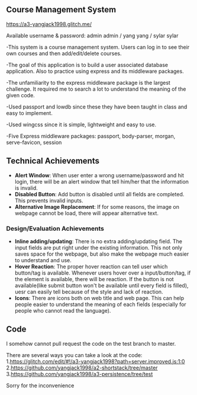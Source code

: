 ## Course Management System
https://a3-yangjack1998.glitch.me/

Available username & password: admin admin / yang yang / sylar sylar

-This system is a course management system. Users can log in to see their own courses and then add/edit/delete courses.

-The goal of this application is to build a user associated database application. Also to practice using express and its middleware packages.

-The unfamiliarity to the express middleware package is the largest challenge. It required me to search a lot to understand 
the meaning of the given code.

-Used passport and lowdb since these they have been taught in class and easy to implement.

-Used wingcss since it is simple, lightweight and easy to use.

-Five Express middleware packages: passport, body-parser, morgan, serve-favicon, session

## Technical Achievements
- **Alert Window**:  When user enter a wrong username/password and hit login, there will be an alert window that tell him/her that the information is invalid.
- **Disabled Button**: Add button is disabled until all fields are completed. This prevents invalid inputs.
- **Alternative Image Replacement**: If for some reasons, the image on webpage cannot be load, there will appear alternative 
text.

### Design/Evaluation Achievements
- **Inline adding/updating**: There is no extra adding/updating field. The input fields are put right under the existing 
information. This not only saves space for the webpage, but also make the webpage much easier to understand and use.
- **Hover Reaction**: The proper hover reaction can tell user which button/tag is available. Whenever users hover over a input/button/tag, if the element is available, there will be reaction. If the button is not available(like submit button won't be available until every field is filled), uesr can easily tell because of the style and lack of reaction.
- **Icons**: There are icons both on web title and web page. This can help people easier to understand the meaning of each
fields (especially for people who cannot read the language).

## Code
I somehow cannot pull request the code on the test branch to master.

There are several ways you can take a look at the code:
1.https://glitch.com/edit/#!/a3-yangjack1998?path=server.improved.js:1:0
2.https://github.com/yangjack1998/a2-shortstack/tree/master
3.https://github.com/yangjack1998/a3-persistence/tree/test

Sorry for the inconvenience
